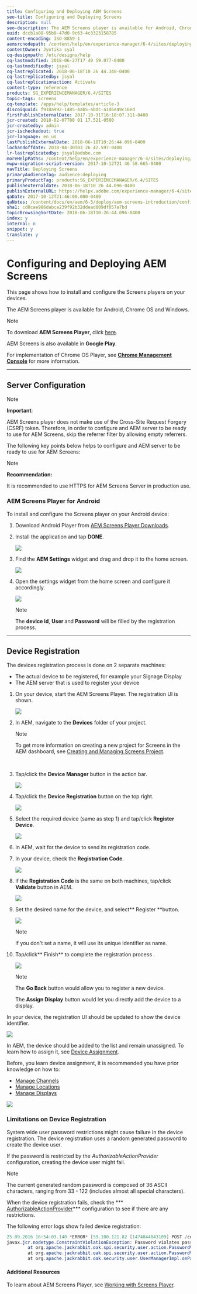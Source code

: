 ```yaml
---
title: Configuring and Deploying AEM Screens
seo-title: Configuring and Deploying Screens
description: null
seo-description: The AEM Screens player is available for Android, Chrome OS and Windows. This page describes the configuration and deployment of AEM Screens followed by Device Registration process.
uuid: dccb1a08-95b0-47d0-9c63-4c3323158785
content-encoding: ISO-8859-1
aemsrcnodepath: /content/help/en/experience-manager/6-4/sites/deploying/using/configuring-screens-introduction
contentOwner: Jyotika syal
cq-designpath: /etc/designs/help
cq-lastmodified: 2018-06-27T17 40 59.077-0400
cq-lastmodifiedby: jsyal
cq-lastreplicated: 2018-06-18T10 26 44.348-0400
cq-lastreplicatedby: jsyal
cq-lastreplicationaction: Activate
content-type: reference
products: SG_EXPERIENCEMANAGER/6.4/SITES
topic-tags: screens
cq-template: /apps/help/templates/article-3
discoiquuid: f918a992-1485-4ab5-abdc-a1d6e49c16ed
firstPublishExternalDate: 2017-10-31T16:18:07.311-0400
jcr-created: 2018-02-07T08 01 17.521-0500
jcr-createdby: admin
jcr-ischeckedout: true
jcr-language: en_us
lastPublishExternalDate: 2018-06-18T10:26:44.096-0400
lochandoffdate: 2018-04-30T03 26 42.597-0400
lr-lastreplicatedby: jsyal@adobe.com
moreHelpPaths: /content/help/en/experience-manager/6-4/sites/deploying/morehelp/screens;/content/help/en/experience-manager/6-4/sites/deploying/morehelp/screens
mwpw-migration-script-version: 2017-10-12T21 46 58.665-0400
navTitle: Deploying Screens
primaryAudienceTag: audience:deploying
primaryProductTag: products:SG_EXPERIENCEMANAGER/6.4/SITES
publishexternaldate: 2018-06-18T10 26 44.096-0400
publishExternalURL: https://helpx.adobe.com/experience-manager/6-4/sites/deploying/using/configuring-screens-introduction.html
qaDate: 2017-10-12T21:46:00.000-0400
qaNotes: /content/docs/en/aem/6-3/deploy/aem-screens-introduction/configuring-screens
sha1: cd8cae986dabca239f92b32ddead809df057a7bd
topicBrowsingSortDate: 2018-06-18T10:26:44.096-0400
index: y
internal: n
snippet: y
translate: y
---
```


# Configuring and Deploying AEM Screens

This page shows how to install and configure the Screens players on your devices.

The AEM Screens player is available for Android, Chrome OS and Windows.

>[!NOTE]
>
><p>To download <strong>AEM Screens Player</strong>, click <a href="https://download.macromedia.com/screens/">here</a>.</p> <p>AEM Screens is also available in <strong>Google Play</strong>.&nbsp;</p> <p>For implementation of Chrome OS Player, see <a href="/content/help/en/experience-manager/6-4/sites/administering/using/implementing-chrome-os-player.html?cq_ck=1513900475345"><strong>Chrome Management Console</strong></a> for more information.</p>

---

## Server Configuration

>[!NOTE]
>
><p><strong>Important</strong>:</p> <p>AEM Screens player does not make use of the Cross-Site Request Forgery (CSRF) token. Therefore, in order to configure and AEM server to be ready to use for AEM Screens, skip the referrer filter by allowing empty referrers.</p>

The following key points below helps to configure and AEM server to be ready to use for AEM Screens:

>[!NOTE]
>
><p><b>Recommendation:</b></p> <p>It is recommended to use HTTPS for AEM Screens Server in production use.</p>

### AEM Screens Player for Android

To install and configure the Screens player on your Android device:

1. Download Android Player from [AEM Screens Player Downloads](https://download.macromedia.com/screens/).

1. Install the application and tap **DONE**.

   ![](assets/chlimage_1.png)

1. Find the **AEM Settings** widget and drag and drop it to the home screen.

   ![](assets/chlimage_1.jpeg)

1. Open the settings widget from the home screen and configure it accordingly.

   ![](assets/chlimage_1.png)

   >[!NOTE]
   >
   ><p>The <b>device id</b>, <b>User </b>and <b>Password</b> will be filled by the registration process.<br> </p>

---

## Device Registration

The devices registration process is done on 2 separate machines:

* The actual device to be registered, for example your Signage Display
* The AEM server that is used to register your device

1. On your device, start the AEM Screens Player. The registration UI is shown.

   ![](assets/chlimage_1.png)

1. In AEM, navigate to the **Devices** folder of your project.

   >[!NOTE]
   >
   ><p>To get more information on creating a new project for Screens in the AEM dashboard, see <a href="/content/help/en/experience-manager/6-4/sites/authoring/using/creating-a-screens-project.html">Creating and Managing Screens Project</a>.</p> <p>&nbsp;</p> 

1. Tap/click the **Device Manager** button in the action bar.

   ![](assets/chlimage_1.png)

1. Tap/click the **Device Registration** button on the top right.

   ![](assets/chlimage_1.png)

1. Select the required device (same as step 1) and tap/click **Register Device**.

   ![](assets/chlimage_1.png)

1. In AEM, wait for the device to send its registration code.

1. In your device, check the **Registration Code**.

   ![](assets/chlimage_1.png)

1. If the **Registration Code** is the same on both machines, tap/click **Validate** button in AEM.

   ![](assets/chlimage_1.png)

1. Set the desired name for the device, and select** Register **button.

   ![](assets/chlimage_1.png)

   >[!NOTE]
   >
   ><p>If you don't set a name, it will use its unique identifier as name.</p> 

1. Tap/click** Finish** to complete the registration process .

   ![](assets/chlimage_1.png)

   >[!NOTE]
   >
   ><p>The <b>Go Back</b> button would allow you to register a new device.</p> <p>The <b>Assign Display</b> button would let you directly add the device to a display.</p>

In your device, the registration UI should be updated to show the device identifier.

![](assets/chlimage_1.png)

In AEM, the device should be added to the list and remain unassigned. To learn how to assign it, see [Device Assignment](/content/help/en/experience-manager/6-4/sites/authoring/using/managing-devices).

Before, you learn device assignment, it is recommended you have prior knowledge on how to:

* [Manage Channels](/content/help/en/experience-manager/6-4/sites/authoring/using/managing-channels)
* [Manage Locations](/content/help/en/experience-manager/6-4/sites/authoring/using/managing-locations)
* [Manage Displays](/content/help/en/experience-manager/6-4/sites/authoring/using/managing-displays)

![](assets/chlimage_1.png) 

### Limitations on Device Registration

System wide user password restrictions might cause failure in the device registration. The device registration uses a random generated password to create the device user.

If the password is restricted by the *AuthorizableActionProvider* configuration, creating the device user might fail.

>[!NOTE]
>
><p>The current generated random password is composed of 36 ASCII characters, ranging from 33 - 122 (includes almost all special characters).</p>

When the device registration fails, check the *** [AuthorizableActionProvider](http://localhost:4502/system/console/configMgr/org.apache.jackrabbit.oak.spi.security.user.action.DefaultAuthorizableActionProvider)*** configuration to see if there are any restrictions.

The following error logs show failed device registration:

```java
25.09.2016 16:54:03.140 *ERROR* [59.100.121.82 [1474844043109] POST /content/screens/svc/registration HTTP/1.1] com.adobe.cq.screens.device.registration.impl.RegistrationServlet Error during device registration
javax.jcr.nodetype.ConstraintViolationException: Password violates password constraint (^(?=.*\d).{7,9}$).
        at org.apache.jackrabbit.oak.spi.security.user.action.PasswordValidationAction.validatePassword(PasswordValidationAction.java:105)
        at org.apache.jackrabbit.oak.spi.security.user.action.PasswordValidationAction.onPasswordChange(PasswordValidationAction.java:76)
        at org.apache.jackrabbit.oak.security.user.UserManagerImpl.onPasswordChange(UserManagerImpl.java:308)
```

#### Additional Resources

To learn about AEM Screens Player, see [Working with Screens Player](/content/help/en/experience-manager/6-4/sites/authoring/using/working-with-screens-player).
